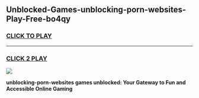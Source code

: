 
## Unblocked-Games-unblocking-porn-websites-Play-Free-bo4qy
<h3>
<a href="https://premium76.site?title=unblocking-porn-websites&ref=18A1">CLICK TO PLAY</a></h3>
<hr>

<h3>
<a href="https://premium76.site?title=unblocking-porn-websites&ref=18A1">CLICK 2 PLAY</a>
  
</h3>

<a href="https://premium76.site?title=unblocking-porn-websites&ref=18A1"><img src="https://clearcache.store/games.png"></a>


**unblocking-porn-websites games unblocked: Your Gateway to Fun and Accessible Online Gaming**
